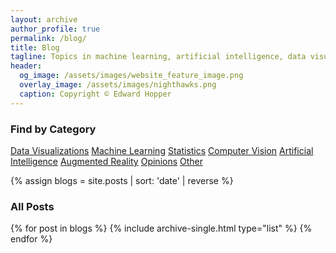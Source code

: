 ```yaml
---
layout: archive
author_profile: true
permalink: /blog/
title: Blog
tagline: Topics in machine learning, artificial intelligence, data visualizations, and general tech trends
header:
  og_image: /assets/images/website_feature_image.png
  overlay_image: /assets/images/nighthawks.png
  caption: Copyright © Edward Hopper
---
```


<div class="grid__wrapper">
  <h3 class="archive__subtitle">Find by Category</h3>
  <a class= "category-button c" href="/categories/datavis">Data Visualizations</a>
  <a class= "category-button d" href="/categories/ml">Machine Learning</a>
  <a class= "category-button f" href="/categories/stats">Statistics</a>
  <a class= "category-button g" href="/categories/cv">Computer Vision</a>
  <a class= "category-button h" href="/categories/ai">Artificial Intelligence</a>
  <a class= "category-button b" href="/categories/ar">Augmented Reality</a>
  <a class= "category-button a" href="/categories/opinions">Opinions</a>
  <a class= "category-button e" href="/categories/other">Other</a>
</div>

{% assign blogs = site.posts | sort: 'date' | reverse  %}
<div class="grid__wrapper">
  <h3 class="archive__subtitle">All Posts</h3>
  {% for post in blogs %}
    {% include archive-single.html type="list" %}
  {% endfor %}
</div>